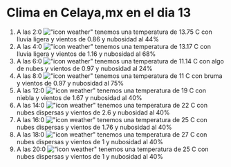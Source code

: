 # Clima en Celaya,mx en el dia 13

1. A las 2:0 !["icon weather"](http://openweathermap.org/img/w/10n.png) tenemos una temperatura de 13.75 C con lluvia ligera y  vientos de 0.86 y nubosidad al 44%
1. A las 4:0 !["icon weather"](http://openweathermap.org/img/w/10n.png) tenemos una temperatura de 13.17 C con lluvia ligera y  vientos de 1.16 y nubosidad al 68%
1. A las 6:0 !["icon weather"](http://openweathermap.org/img/w/02n.png) tenemos una temperatura de 11.14 C con algo de nubes y  vientos de 0.97 y nubosidad al 24%
1. A las 8:0 !["icon weather"](http://openweathermap.org/img/w/50n.png) tenemos una temperatura de 11 C con bruma y  vientos de 0.97 y nubosidad al 75%
1. A las 12:0 !["icon weather"](http://openweathermap.org/img/w/50d.png) tenemos una temperatura de 19 C con niebla y  vientos de 1.67 y nubosidad al 40%
1. A las 14:0 !["icon weather"](http://openweathermap.org/img/w/03d.png) tenemos una temperatura de 22 C con nubes dispersas y  vientos de 2.6 y nubosidad al 40%
1. A las 16:0 !["icon weather"](http://openweathermap.org/img/w/03d.png) tenemos una temperatura de 25 C con nubes dispersas y  vientos de 1.76 y nubosidad al 40%
1. A las 18:0 !["icon weather"](http://openweathermap.org/img/w/03d.png) tenemos una temperatura de 27 C con nubes dispersas y  vientos de 1 y nubosidad al 40%
1. A las 20:0 !["icon weather"](http://openweathermap.org/img/w/03d.png) tenemos una temperatura de 25 C con nubes dispersas y  vientos de 1 y nubosidad al 40%
